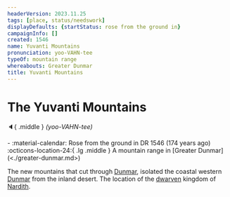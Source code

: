 ```yaml
---
headerVersion: 2023.11.25
tags: [place, status/needswork]
displayDefaults: {startStatus: rose from the ground in}
campaignInfo: []
created: 1546
name: Yuvanti Mountains
pronunciation: yoo-VAHN-tee
typeOf: mountain range
whereabouts: Greater Dunmar
title: Yuvanti Mountains
---
```

# The Yuvanti Mountains
:speaker:{ .middle } *(yoo-VAHN-tee)*  
<div class="grid cards ext-narrow-margin ext-one-column" markdown>
-  
   :material-calendar: Rose from the ground in DR 1546 (174 years ago)  
    :octicons-location-24:{ .lg .middle } A mountain range in [Greater Dunmar](<./greater-dunmar.md>)  
</div>


The new mountains that cut through [Dunmar](<realms/dunmar/dunmar.md>), isolated the coastal western [Dunmar](<realms/dunmar/dunmar.md>) from the inland desert. The location of the [dwarven](<../../species/children-of-the-embodied-gods/dwarves/dwarves.md>) kingdom of [Nardith](<realms/nardith/nardith.md>). 

